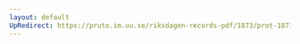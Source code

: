 ```yaml
---
layout: default
UpRedirect: https://pruto.im.uu.se/riksdagen-records-pdf/1873/prot-1873--ak--328/prot-1873--ak--328_001.pdf
---
```

